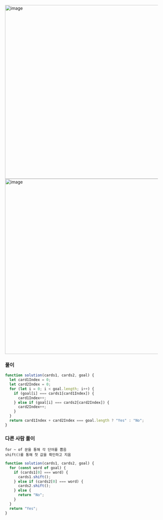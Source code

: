 <img width="572" alt="image" src="https://github.com/ssc9811/algorithm/assets/39263149/bbca57cf-cfb8-4d58-b073-89f11c90c695">
<img width="577" alt="image" src="https://github.com/ssc9811/algorithm/assets/39263149/9695fcb3-2a96-458c-b05f-78b8e85cb966">

### 풀이

```javascript
function solution(cards1, cards2, goal) {
  let card1Index = 0;
  let card2Index = 0;
  for (let i = 0; i < goal.length; i++) {
    if (goal[i] === cards1[card1Index]) {
      card1Index++;
    } else if (goal[i] === cards2[card2Index]) {
      card2Index++;
    }
  }
  return card1Index + card2Index === goal.length ? "Yes" : "No";
}
```

### 다른 사람 풀이

```
for ~ of 문을 통해 각 단어를 뽑음
shift()를 통해 첫 값을 확인하고 지움
```

```javascript
function solution(cards1, cards2, goal) {
  for (const word of goal) {
    if (cards1[0] === word) {
      cards1.shift();
    } else if (cards2[0] === word) {
      cards2.shift();
    } else {
      return "No";
    }
  }
  return "Yes";
}
```
